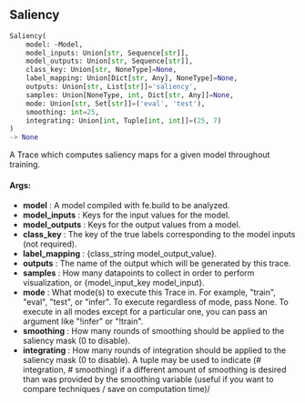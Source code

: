 ## Saliency
```python
Saliency(
	model: ~Model,
	model_inputs: Union[str, Sequence[str]],
	model_outputs: Union[str, Sequence[str]],
	class_key: Union[str, NoneType]=None,
	label_mapping: Union[Dict[str, Any], NoneType]=None,
	outputs: Union[str, List[str]]='saliency',
	samples: Union[NoneType, int, Dict[str, Any]]=None,
	mode: Union[str, Set[str]]=('eval', 'test'),
	smoothing: int=25,
	integrating: Union[int, Tuple[int, int]]=(25, 7)
)
-> None
```
A Trace which computes saliency maps for a given model throughout training.


#### Args:

* **model** :  A model compiled with fe.build to be analyzed.
* **model_inputs** :  Keys for the input values for the model.
* **model_outputs** :  Keys for the output values from a model.
* **class_key** :  The key of the true labels corresponding to the model inputs (not required).
* **label_mapping** :  {class_string model_output_value}.
* **outputs** :  The name of the output which will be generated by this trace.
* **samples** :  How many datapoints to collect in order to perform visualization, or {model_input_key model_input}.
* **mode** :  What mode(s) to execute this Trace in. For example, "train", "eval", "test", or "infer". To execute        regardless of mode, pass None. To execute in all modes except for a particular one, you can pass an argument        like "!infer" or "!train".
* **smoothing** :  How many rounds of smoothing should be applied to the saliency mask (0 to disable).
* **integrating** :  How many rounds of integration should be applied to the saliency mask (0 to disable). A tuple may        be used to indicate (# integration, # smoothing) if a different amount of smoothing is desired than was        provided by the smoothing variable (useful if you want to compare techniques / save on computation time)/
